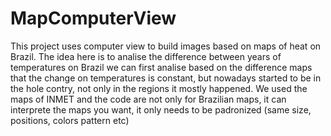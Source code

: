 # MapComputerView
This project uses computer view to build images based on maps of heat on Brazil.
The idea here is to analise the difference between years of temperatures on Brazil
we can first analise based on the difference maps that the change on temperatures
is constant, but nowadays started to be in the hole contry, not only in the regions
it mostly happened.
We used the maps of INMET and the code are not only for Brazilian maps, it can interprete
the maps you want, it only needs to be padronized (same size, positions, colors pattern etc)

